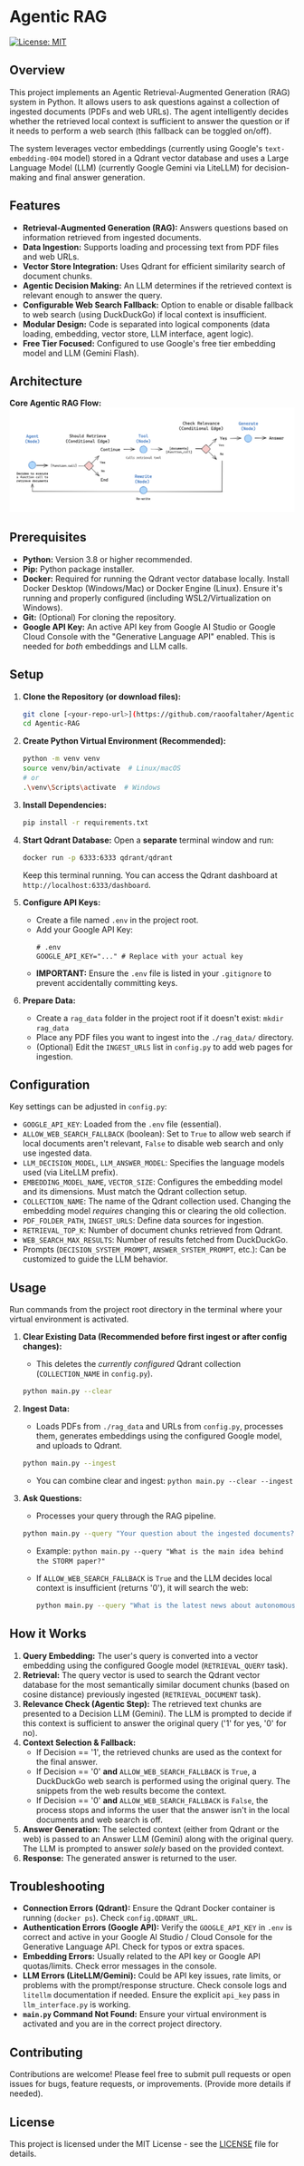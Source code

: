 # Agentic RAG

[![License: MIT](https://img.shields.io/badge/License-MIT-yellow.svg)](https://opensource.org/licenses/MIT) <!-- Example Badge -->

## Overview

This project implements an Agentic Retrieval-Augmented Generation (RAG) system in Python. It allows users to ask questions against a collection of ingested documents (PDFs and web URLs). The agent intelligently decides whether the retrieved local context is sufficient to answer the question or if it needs to perform a web search (this fallback can be toggled on/off).

The system leverages vector embeddings (currently using Google's `text-embedding-004` model) stored in a Qdrant vector database and uses a Large Language Model (LLM) (currently Google Gemini via LiteLLM) for decision-making and final answer generation.

## Features

*   **Retrieval-Augmented Generation (RAG):** Answers questions based on information retrieved from ingested documents.
*   **Data Ingestion:** Supports loading and processing text from PDF files and web URLs.
*   **Vector Store Integration:** Uses Qdrant for efficient similarity search of document chunks.
*   **Agentic Decision Making:** An LLM determines if the retrieved context is relevant enough to answer the query.
*   **Configurable Web Search Fallback:** Option to enable or disable fallback to web search (using DuckDuckGo) if local context is insufficient.
*   **Modular Design:** Code is separated into logical components (data loading, embedding, vector store, LLM interface, agent logic).
*   **Free Tier Focused:** Configured to use Google's free tier embedding model and LLM (Gemini Flash).

## Architecture

**Core Agentic RAG Flow:**
![Core Flow Diagram](images/agentic_rag_1.png) 

## Prerequisites

*   **Python:** Version 3.8 or higher recommended.
*   **Pip:** Python package installer.
*   **Docker:** Required for running the Qdrant vector database locally. Install Docker Desktop (Windows/Mac) or Docker Engine (Linux). Ensure it's running and properly configured (including WSL2/Virtualization on Windows).
*   **Git:** (Optional) For cloning the repository.
*   **Google API Key:** An active API key from Google AI Studio or Google Cloud Console with the "Generative Language API" enabled. This is needed for *both* embeddings and LLM calls.

## Setup

1.  **Clone the Repository (or download files):**
    ```bash
    git clone [<your-repo-url>](https://github.com/raoofaltaher/Agentic-RAG)
    cd Agentic-RAG
    ```

2.  **Create Python Virtual Environment (Recommended):**
    ```bash
    python -m venv venv
    source venv/bin/activate  # Linux/macOS
    # or
    .\venv\Scripts\activate  # Windows
    ```

3.  **Install Dependencies:**
    ```bash
    pip install -r requirements.txt
    ```

4.  **Start Qdrant Database:**
    Open a **separate** terminal window and run:
    ```bash
    docker run -p 6333:6333 qdrant/qdrant
    ```
    Keep this terminal running. You can access the Qdrant dashboard at `http://localhost:6333/dashboard`.

5.  **Configure API Keys:**
    *   Create a file named `.env` in the project root.
    *   Add your Google API Key:
        ```dotenv
        # .env
        GOOGLE_API_KEY="..." # Replace with your actual key
        ```
    *   **IMPORTANT:** Ensure the `.env` file is listed in your `.gitignore` to prevent accidentally committing keys.

6.  **Prepare Data:**
    *   Create a `rag_data` folder in the project root if it doesn't exist: `mkdir rag_data`
    *   Place any PDF files you want to ingest into the `./rag_data/` directory.
    *   (Optional) Edit the `INGEST_URLS` list in `config.py` to add web pages for ingestion.

## Configuration

Key settings can be adjusted in `config.py`:

*   `GOOGLE_API_KEY`: Loaded from the `.env` file (essential).
*   `ALLOW_WEB_SEARCH_FALLBACK` (boolean): Set to `True` to allow web search if local documents aren't relevant, `False` to disable web search and only use ingested data.
*   `LLM_DECISION_MODEL`, `LLM_ANSWER_MODEL`: Specifies the language models used (via LiteLLM prefix).
*   `EMBEDDING_MODEL_NAME`, `VECTOR_SIZE`: Configures the embedding model and its dimensions. Must match the Qdrant collection setup.
*   `COLLECTION_NAME`: The name of the Qdrant collection used. Changing the embedding model *requires* changing this or clearing the old collection.
*   `PDF_FOLDER_PATH`, `INGEST_URLS`: Define data sources for ingestion.
*   `RETRIEVAL_TOP_K`: Number of document chunks retrieved from Qdrant.
*   `WEB_SEARCH_MAX_RESULTS`: Number of results fetched from DuckDuckGo.
*   Prompts (`DECISION_SYSTEM_PROMPT`, `ANSWER_SYSTEM_PROMPT`, etc.): Can be customized to guide the LLM behavior.

## Usage

Run commands from the project root directory in the terminal where your virtual environment is activated.

1.  **Clear Existing Data (Recommended before first ingest or after config changes):**
    *   This deletes the *currently configured* Qdrant collection (`COLLECTION_NAME` in `config.py`).
    ```bash
    python main.py --clear
    ```

2.  **Ingest Data:**
    *   Loads PDFs from `./rag_data` and URLs from `config.py`, processes them, generates embeddings using the configured Google model, and uploads to Qdrant.
    ```bash
    python main.py --ingest
    ```
    *   You can combine clear and ingest: `python main.py --clear --ingest`

3.  **Ask Questions:**
    *   Processes your query through the RAG pipeline.
    ```bash
    python main.py --query "Your question about the ingested documents?"
    ```
    *   Example: `python main.py --query "What is the main idea behind the STORM paper?"`

    *   If `ALLOW_WEB_SEARCH_FALLBACK` is `True` and the LLM decides local context is insufficient (returns '0'), it will search the web:
        ```bash
        python main.py --query "What is the latest news about autonomous vehicles?"
        ```

## How it Works

1.  **Query Embedding:** The user's query is converted into a vector embedding using the configured Google model (`RETRIEVAL_QUERY` task).
2.  **Retrieval:** The query vector is used to search the Qdrant vector database for the most semantically similar document chunks (based on cosine distance) previously ingested (`RETRIEVAL_DOCUMENT` task).
3.  **Relevance Check (Agentic Step):** The retrieved text chunks are presented to a Decision LLM (Gemini). The LLM is prompted to decide if this context is sufficient to answer the original query ('1' for yes, '0' for no).
4.  **Context Selection & Fallback:**
    *   If Decision == '1', the retrieved chunks are used as the context for the final answer.
    *   If Decision == '0' **and** `ALLOW_WEB_SEARCH_FALLBACK` is `True`, a DuckDuckGo web search is performed using the original query. The snippets from the web results become the context.
    *   If Decision == '0' **and** `ALLOW_WEB_SEARCH_FALLBACK` is `False`, the process stops and informs the user that the answer isn't in the local documents and web search is off.
5.  **Answer Generation:** The selected context (either from Qdrant or the web) is passed to an Answer LLM (Gemini) along with the original query. The LLM is prompted to answer *solely* based on the provided context.
6.  **Response:** The generated answer is returned to the user.

## Troubleshooting

*   **Connection Errors (Qdrant):** Ensure the Qdrant Docker container is running (`docker ps`). Check `config.QDRANT_URL`.
*   **Authentication Errors (Google API):** Verify the `GOOGLE_API_KEY` in `.env` is correct and active in your Google AI Studio / Cloud Console for the Generative Language API. Check for typos or extra spaces.
*   **Embedding Errors:** Usually related to the API key or Google API quotas/limits. Check error messages in the console.
*   **LLM Errors (LiteLLM/Gemini):** Could be API key issues, rate limits, or problems with the prompt/response structure. Check console logs and `litellm` documentation if needed. Ensure the explicit `api_key` pass in `llm_interface.py` is working.
*   **`main.py` Command Not Found:** Ensure your virtual environment is activated and you are in the correct project directory.

## Contributing

Contributions are welcome! Please feel free to submit pull requests or open issues for bugs, feature requests, or improvements. (Provide more details if needed).

## License

This project is licensed under the MIT License - see the [LICENSE](LICENSE) file for details.
